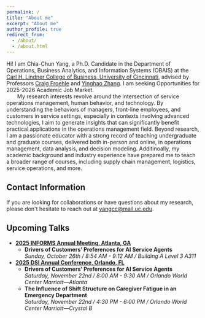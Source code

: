 ```yaml
---
permalink: /
title: "About me"
excerpt: "About me"
author_profile: true
redirect_from: 
  - /about/
  - /about.html
---
```

<style>
  .about-image {
    width: 250px;
    border-radius: 50%;
    margin-left: 15px;
    float: right;
  }
  
  @media (max-width: 600px) {
    .about-image {
      float: none;
      display: block;
      margin: 0 auto;
    }
  }
</style>

Hi! I am Chia-Chun Yang, a Ph.D. Candidate in the Department of Operations, Business Analytics, and Information Systems (OBAIS) at the [Carl H. Lindner College of Business, University of Cincinnati](https://business.uc.edu/), advised by Professors [Craig Froehle](https://business.uc.edu/faculty-research/obais/faculty/craig-froehle.html) and [Yinghao Zhang](https://business.uc.edu/faculty-research/obais/faculty/yinghao-zhang.html). I am seeking Opportunities for 2025-2026 Academic Job Market. 
<br>&emsp;&emsp;My research interests revolve around the intersection of service operations management, human behavior, and technology. By understanding the behaviors of managers, front-line employees, and customers in service settings, especially in contexts involving advanced technologies, I aim to generate insights that can significantly benefit practical applications in the operations management field. Beyond research, I am a passionate educator with a strong record of teaching undergraduate and graduate courses, delivered both in-person and online, in operations management, data analysis, and decision modeling. Additinoally, my academic background and industry experience have prepared me to teach a broader range of courses, including supply chain management, logistics, service operations, and more.

<!--<img src="https://gpensamiento.github.io/images/GabrielyDulce.jpg" alt="Gabriel Pensamiento" class="about-image">-->

## Contact Information
If you are looking for collaborations or have questions about my research, please don't hesitate to reach out at [yangcc@mail.uc.edu](yangcc@mail.uc.edu).


## Upcoming Talks
- **[2025 INFORMS Annual Meeting, Atlanta, GA](https://meetings.informs.org/wordpress/annual/?_gl=1%2A25jwqr%2A_gcl_au%2ANDk4MzE4MjE4LjE3NDc3MDAyNTQuMTA2NTA5OTczNy4xNzQ5MTc3NTMwLjE3NDkxNzc1Mjk.)**
  - **Drivers of Customers’ Preferences for AI Service Agents** <br><i>Sunday, October 26th / 8:54 AM - 9:12 AM / Building A Level 3 A311</i>
- **[2025 DSI Annual Conference, Orlando, FL](https://decisionsciences.org/conference/annual-2025/2025-annual-conference/)**
  - **Drivers of Customers' Preferences for AI Service Agents** <br><i>Saturday, November 22nd / 8:00 AM - 9:30 AM / Orlando World Center Marriott—Atlanta</i>
  - **The Influence of Shift Structure on Caregiver Fatigue in an Emergency Department** <br><i>Saturday, November 22nd / 4:30 PM - 6:00 PM / Orlando World Center Marriott—Crystal B</i>


